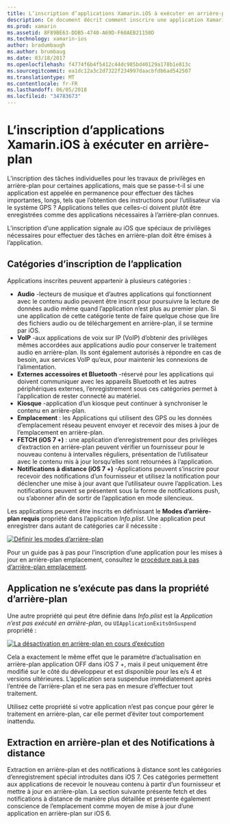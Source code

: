 ```yaml
---
title: L’inscription d’applications Xamarin.iOS à exécuter en arrière-plan
description: Ce document décrit comment inscrire une application Xamarin.iOS s’exécuter en arrière-plan. Il explique Audio applications, VoIP applications, Accessoires externes et bluetooth et bien plus encore.
ms.prod: xamarin
ms.assetid: 8F89BE63-DDB5-4740-A69D-F60AEB21150D
ms.technology: xamarin-ios
author: bradumbaugh
ms.author: brumbaug
ms.date: 03/18/2017
ms.openlocfilehash: f4774f6b4f5412c44dc985bd40129a178b1e813c
ms.sourcegitcommit: ea1dc12a3c2d7322f234997daacbfdb6ad542507
ms.translationtype: MT
ms.contentlocale: fr-FR
ms.lasthandoff: 06/05/2018
ms.locfileid: "34783673"
---
```

# <a name="registering-xamarinios-apps-to-run-in-the-background"></a>L’inscription d’applications Xamarin.iOS à exécuter en arrière-plan

L’inscription des tâches individuelles pour les travaux de privilèges en arrière-plan pour certaines applications, mais que se passe-t-il si une application est appelée en permanence pour effectuer des tâches importantes, longs, tels que l’obtention des instructions pour l’utilisateur via le système GPS ? Applications telles que celles-ci doivent plutôt être enregistrées comme des applications nécessaires à l’arrière-plan connues.

L’inscription d’une application signale au iOS que spéciaux de privilèges nécessaires pour effectuer des tâches en arrière-plan doit être émises à l’application.

## <a name="application-registration-categories"></a>Catégories d’inscription de l’application

Applications inscrites peuvent appartenir à plusieurs catégories :

-  **Audio** -lecteurs de musique et d’autres applications qui fonctionnent avec le contenu audio peuvent être inscrit pour poursuivre la lecture de données audio même quand l’application n’est plus au premier plan. Si une application de cette catégorie tente de faire quelque chose que lire des fichiers audio ou de téléchargement en arrière-plan, il se termine par iOS.
-  **VoIP** -aux applications de voix sur IP (VoIP) d’obtenir des privilèges mêmes accordées aux applications audio pour conserver le traitement audio en arrière-plan. Ils sont également autorisés à répondre en cas de besoin, aux services VoIP qu’eux, pour maintenir les connexions de l’alimentation.
-  **Externes accessoires et Bluetooth** -réservé pour les applications qui doivent communiquer avec les appareils Bluetooth et les autres périphériques externes, l’enregistrement sous ces catégories permet à l’application de rester connecté au matériel.
-  **Kiosque** -application d’un kiosque peut continuer à synchroniser le contenu en arrière-plan.
-  **Emplacement** : les Applications qui utilisent des GPS ou les données d’emplacement réseau peuvent envoyer et recevoir des mises à jour de l’emplacement en arrière-plan.
-  **FETCH (iOS 7 +)** : une application d’enregistrement pour des privilèges d’extraction en arrière-plan peuvent vérifier un fournisseur pour le nouveau contenu à intervalles réguliers, présentation de l’utilisateur avec le contenu mis à jour lorsqu’elles sont retournées à l’application.
-  **Notifications à distance (iOS 7 +)** -Applications peuvent s’inscrire pour recevoir des notifications d’un fournisseur et utilisez la notification pour déclencher une mise à jour avant que l’utilisateur ouvre l’application. Les notifications peuvent se présentent sous la forme de notifications push, ou s’abonner afin de sortir de l’application en mode silencieux.


Les applications peuvent être inscrits en définissant le **Modes d’arrière-plan requis** propriété dans l’application *Info.plist*. Une application peut enregistrer dans autant de catégories car il nécessite :

 [![](registering-applications-to-run-in-background-images/bgmodes.png "Définir les modes d’arrière-plan")](registering-applications-to-run-in-background-images/bgmodes.png#lightbox)

Pour un guide pas à pas pour l’inscription d’une application pour les mises à jour en arrière-plan emplacement, consultez le [procédure pas à pas d’arrière-plan emplacement](~/ios/app-fundamentals/backgrounding/ios-backgrounding-walkthroughs/location-walkthrough.md).

## <a name="application-does-not-run-in-background-property"></a>Application ne s’exécute pas dans la propriété d’arrière-plan

Une autre propriété qui peut être définie dans *Info.plist* est la *Application n’est pas exécuté en arrière-plan*, ou `UIApplicationExitsOnSuspend` propriété :

 [![](registering-applications-to-run-in-background-images/plist.png "La désactivation en arrière-plan en cours d’exécution")](registering-applications-to-run-in-background-images/plist.png#lightbox)

Cela a exactement le même effet que le paramètre d’actualisation en arrière-plan application OFF dans iOS 7 +, mais il peut uniquement être modifié sur le côté du développeur et est disponible pour les e/s 4 et versions ultérieures. L’application sera suspendue immédiatement après l’entrée de l’arrière-plan et ne sera pas en mesure d’effectuer tout traitement.

Utilisez cette propriété si votre application n’est pas conçue pour gérer le traitement en arrière-plan, car elle permet d’éviter tout comportement inattendu.

## <a name="background-fetch-and-remote-notifications"></a>Extraction en arrière-plan et des Notifications à distance

Extraction en arrière-plan et des notifications à distance sont les catégories d’enregistrement spécial introduites dans iOS 7. Ces catégories permettent aux applications de recevoir le nouveau contenu à partir d’un fournisseur et mettre à jour en arrière-plan. La section suivante présente fetch et des notifications à distance de manière plus détaillée et présente également conscience de l’emplacement comme moyen de mise à jour d’une application en arrière-plan sur iOS 6.

